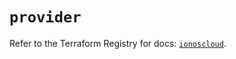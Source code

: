 # `provider`

Refer to the Terraform Registry for docs: [`ionoscloud`](https://registry.terraform.io/providers/ionos-cloud/ionoscloud/6.4.17/docs).

